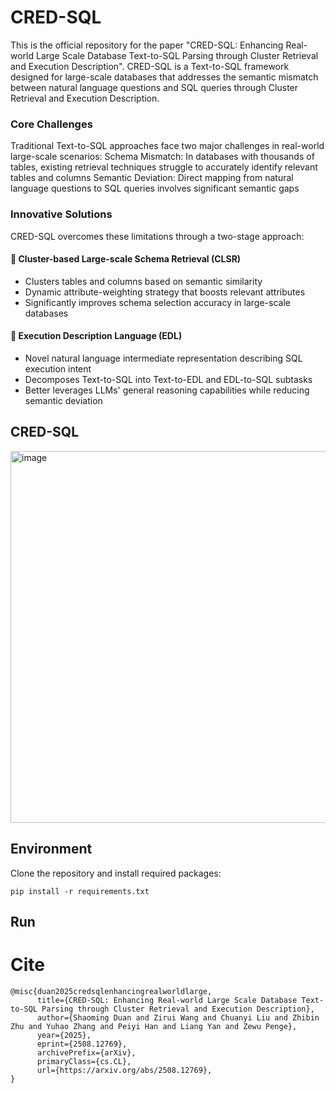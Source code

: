 # CRED-SQL
This is the official repository for the paper "CRED-SQL: Enhancing Real-world Large Scale Database Text-to-SQL Parsing through Cluster Retrieval and Execution Description". CRED-SQL is a Text-to-SQL framework designed for large-scale databases that addresses the semantic mismatch between natural language questions and SQL queries through Cluster Retrieval and Execution Description.

### Core Challenges
Traditional Text-to-SQL approaches face two major challenges in real-world large-scale scenarios:
Schema Mismatch: In databases with thousands of tables, existing retrieval techniques struggle to accurately identify relevant tables and columns
Semantic Deviation: Direct mapping from natural language questions to SQL queries involves significant semantic gaps

### Innovative Solutions
CRED-SQL overcomes these limitations through a two-stage approach:
#### 🔄 Cluster-based Large-scale Schema Retrieval (CLSR)
* Clusters tables and columns based on semantic similarity
* Dynamic attribute-weighting strategy that boosts relevant attributes
* Significantly improves schema selection accuracy in large-scale databases

#### 📝 Execution Description Language (EDL)
* Novel natural language intermediate representation describing SQL execution intent
* Decomposes Text-to-SQL into Text-to-EDL and EDL-to-SQL subtasks
* Better leverages LLMs' general reasoning capabilities while reducing semantic deviation

## CRED-SQL
<img width="1590" height="595" alt="image" src="https://github.com/user-attachments/assets/79edb5e3-df37-458c-b093-e8ff2538559e" />

## Environment
Clone the repository and install required packages:
```
pip install -r requirements.txt
```
## Run


# Cite
```
@misc{duan2025credsqlenhancingrealworldlarge,
      title={CRED-SQL: Enhancing Real-world Large Scale Database Text-to-SQL Parsing through Cluster Retrieval and Execution Description}, 
      author={Shaoming Duan and Zirui Wang and Chuanyi Liu and Zhibin Zhu and Yuhao Zhang and Peiyi Han and Liang Yan and Zewu Penge},
      year={2025},
      eprint={2508.12769},
      archivePrefix={arXiv},
      primaryClass={cs.CL},
      url={https://arxiv.org/abs/2508.12769}, 
}
```

